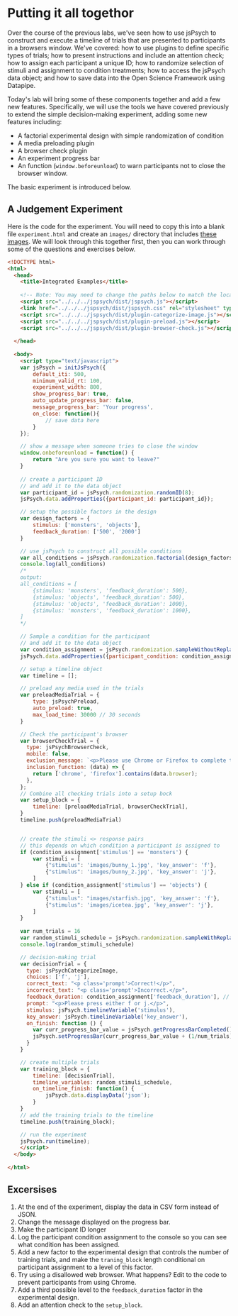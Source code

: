 # Putting it all togethor

Over the course of the previous labs, we've seen how to use jsPsych to construct and execute a timeline of trials that are presented to participants in a browsers window. We've covered: how to use plugins to define specific types of trials; how to present instructions and include an attention check; how to assign each participant a unique ID; how to randomize selection of stimuli and assignment to condition treatments; how to access the jsPsych data object; and how to save data into the Open Science Framework using Datapipe.

Today's lab will bring some of these components together and add a few new features. Specifically, we will use the tools we have covered previously to extend the simple decision-making experiment, adding some new features including:

* A factorial experimental design with simple randomization of condition
* A media preloading plugin
* A browser check plugin
* An experiment progress bar
* An function (`window.beforeunload`) to warn participants not to close the browser window.

The basic experiment is introduced below.

## A Judgement Experiment

Here is the code for the experiment. You will need to copy this into a blank file `experiment.html` and create an `images/` directory that includes [these images](https://drive.google.com/drive/folders/1KllQj6eW2ZckwDvMGA0BR0weDO41RjPW?usp=sharing). We will look through this together first, then you can work through some of the questions and exercises below.


```html
<!DOCTYPE html>
<html>
  <head>
    <title>Integrated Examples</title>
    
    <!-- Note: You may need to change the paths below to match the location of your local copy of jspsych -->
    <script src="../../../jspsych/dist/jspsych.js"></script>
    <link href="../../../jspsych/dist/jspsych.css" rel="stylesheet" type="text/css" />
    <script src="../../../jspsych/dist/plugin-categorize-image.js"></script>
    <script src="../../../jspsych/dist/plugin-preload.js"></script>
    <script src="../../../jspsych/dist/plugin-browser-check.js"></script>
  
  </head>
  
  <body>
    <script type="text/javascript">
    var jsPsych = initJsPsych({
	    default_iti: 500, 
	    minimum_valid_rt: 100, 
	    experiment_width: 800,
	    show_progress_bar: true,
	    auto_update_progress_bar: false,
    	message_progress_bar: 'Your progress', 
    	on_close: function(){
    		// save data here
    	}
    });

	// show a message when someone tries to close the window
	window.onbeforeunload = function() {
		return "Are you sure you want to leave?"
	}
      
	// create a participant ID
	// and add it to the data object
	var participant_id = jsPsych.randomization.randomID(8);
	jsPsych.data.addProperties({participant_id: participant_id});

	// setup the possible factors in the design
	var design_factors = {
		stimulus: ['monsters', 'objects'],
		feedback_duration: ['500', '2000']
	}

	// use jsPsych to construct all possible conditions
	var all_conditions = jsPsych.randomization.factorial(design_factors, 1);
	console.log(all_conditions)
	/*
	output:
	all_conditions = [
		{stimulus: 'monsters', 'feedback_duration': 500},
		{stimulus: 'objects', 'feedback_duration': 500},
		{stimulus: 'objects', 'feedback_duration': 1000},
		{stimulus: 'monsters', 'feedback_duration': 1000},
	]
	*/

	// Sample a condition for the participant
	// and add it to the data object
	var condition_assignment = jsPsych.randomization.sampleWithoutReplacement(all_conditions, 1)[0]
	jsPsych.data.addProperties({participant_condition: condition_assignment});

	// setup a timeline object 
	var timeline = [];

	// preload any media used in the trials
	var preloadMediaTrial = {
		type: jsPsychPreload,
		auto_preload: true,
		max_load_time: 30000 // 30 seconds
	}

	// Check the participant's browser
	var browserCheckTrial = {
	  type: jsPsychBrowserCheck,
	  mobile: false,
	  exclusion_message: `<p>Please use Chrome or Firefox to complete this experiment.</p>`,
	  inclusion_function: (data) => {
	    return ['chrome', 'firefox'].contains(data.browser);
	  },
	};
	// Combine all checking trials into a setup bock
	var setup_block = {
		timeline: [preloadMediaTrial, browserCheckTrial],
	}
	timeline.push(preloadMediaTrial)


	// create the stimuli <> response pairs
	// this depends on which condition a participant is assigned to
	if (condition_assignment['stimulus'] == 'monsters') {
		var stimuli = [
			{"stimulus": 'images/bunny_1.jpg', 'key_answer': 'f'},
			{"stimulus": 'images/bunny_2.jpg', 'key_answer': 'j'},
		]
	} else if (condition_assignment['stimulus'] == 'objects') {
		var stimuli = [
			{"stimulus": "images/starfish.jpg", 'key_answer': 'f'},
			{"stimulus": 'images/icetea.jpg', 'key_answer': 'j'},
		]
	}
	
	var num_trials = 16
	var random_stimuli_schedule = jsPsych.randomization.sampleWithReplacement(stimuli, num_trials)
	console.log(random_stimuli_schedule)

	// decision-making trial
	var decisionTrial = {
	  type: jsPsychCategorizeImage,
	  choices: ['f', 'j'],
	  correct_text: "<p class='prompt'>Correct!</p>",
	  incorrect_text: "<p class='prompt'>Incorrect.</p>",
	  feedback_duration: condition_assignment['feedback_duration'], // Note the condition lookup here
	  prompt: "<p>Please press either f or j.</p>",
	  stimulus: jsPsych.timelineVariable('stimulus'),
	  key_answer: jsPsych.timelineVariable('key_answer'),
	  on_finish: function () {
	  	var curr_progress_bar_value = jsPsych.getProgressBarCompleted();
	  	jsPsych.setProgressBar(curr_progress_bar_value + (1/num_trials));
	  }
	}

	// create multiple trials
	var training_block = {
		timeline: [decisionTrial],
		timeline_variables: random_stimuli_schedule,
		on_timeline_finish: function() {
			jsPsych.data.displayData('json');
		}
	}
	// add the training trials to the timeline
	timeline.push(training_block);

	// run the experiment
	jsPsych.run(timeline);
    </script>
  </body>
  
</html>
```


## Excersises

1. At the end of the experiment, display the data in CSV form instead of JSON.
2. Change the message displayed on the progress bar. 
3. Make the participant ID longer
4. Log the participant condition assignment to the console so you can see what condition has been assigned.
5. Add a new factor to the experimental design that controls the number of training trials, and make the `traning_block` length conditional on participant assignment to a level of this factor. 
6. Try using a disallowed web browser. What happens? Edit to the code to prevent participants from using Chrome. 
7. Add a third possible level to the `feedback_duration` factor in the experimental design.
8. Add an attention check to the `setup_block`. 